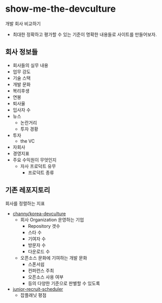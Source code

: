 # show-me-the-devculture

개발 회사 비교하기

* 최대한 정확하고 평가할 수 있는 기준이 명확한 내용들로 사이트를 만들어보자.

## 회사 정보들

* 회사들의 실무 내용
* 업무 강도
* 기술 스택
* 개발 문화
* 복리후생
* 연봉
* 퇴사율
* 입사자 수
* 뉴스
  * 논란거리
  * 투자 경황
* 투자
  * the VC
* 자회사
* 경영지표
* 주요 수익원이 무엇인지
  * 자사 프로덕트 유무
    * 프로덕트 종류

## 기존 레포지토리

회사를 정렬하는 지표

* [channy/korea-devculture](https://github.com/channy/korea-devculture)
  * 회사 Organization 운영하는 기업
    * Repository 갯수
    * 스타 수
    * 기여자 수
    * 방문자 수
    * 다운로드 수
  * 오픈소스 문화에 기여하는 개발 문화
    * 스폰서쉽
    * 컨퍼런스 주최
    * 오픈소스 사용 여부
    * 등의 다양한 기준으로 판별할 수 있도록
* [junior-recruit-scheduler](https://github.com/jojoldu/junior-recruit-scheduler)
  * 잡플래닛 평점
